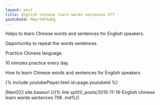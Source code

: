 ```yaml
---
layout: post
title: English chinese learn words sentences 177 
youtubeId: M4prt8PSwEg
---
```

 
 
Helps to learn Chinese words and sentences for English speakers.

Opportunitiy to repeat the words sentences. 

Practice Chinese language. 
 
10 minutes practice every day. 
 
How to learn Chinese words and sentences for English speakers 
 
{% include youtubePlayer.html id=page.youtubeId %}
 
 
[Next]({{ site.baseurl }}{% link  split1/_posts/2015-11-19-English chinese learn words sentences 706 .md%})
 

